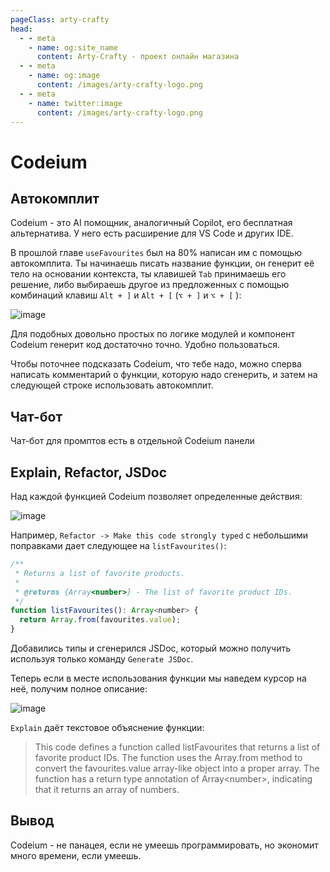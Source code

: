 ```yaml
---
pageClass: arty-crafty
head:
  - - meta
    - name: og:site_name
      content: Arty-Crafty - проект онлайн магазина
  - - meta
    - name: og:image
      content: /images/arty-crafty-logo.png
  - - meta
    - name: twitter:image
      content: /images/arty-crafty-logo.png
---
```


# Codeium

## Автокомплит

Codeium - это AI помощник, аналогичный Copilot, его бесплатная альтернатива. У него есть расширение для VS Code и других IDE.

В прошлой главе `useFavourites` был на 80% написан им с помощью автокомплита. Ты начинаешь писать название функции, он генерит её тело на основании контекста, ты клавишей `Tab` принимаешь его решение, либо выбираешь другое из предложенных с помощью комбинаций клавиш `Alt + ]` и `Alt + [` (`⌥ + ]` и `⌥ + [` ):

![image](/ru/arty-crafty/assets/images/codeium-1.jpg)

Для подобных довольно простых по логике модулей и компонент Codeium генерит код достаточно точно. Удобно пользоваться.

Чтобы поточнее подсказать Codeium, что тебе надо, можно сперва написать комментарий о функции, которую надо сгенерить, и затем на следующей строке использовать автокомплит.

## Чат-бот

Чат-бот для промптов есть в отдельной Codeium панели

## Explain, Refactor, JSDoc

Над каждой функцией Codeium позволяет определенные действия:

![image](/ru/arty-crafty/assets/images/codeium-2.jpg)

Например, `Refactor -> Make this code strongly typed` с небольшими поправками дает следующее на `listFavourites()`:

```js
/**
 * Returns a list of favorite products.
 *
 * @returns {Array<number>} - The list of favorite product IDs.
 */
function listFavourites(): Array<number> {
  return Array.from(favourites.value);
}
```

Добавились типы и сгенерился JSDoc, который можно получить используя только команду `Generate JSDoc`.

Теперь если в месте использования функции мы наведем курсор на неё, получим полное описание:

![image](/ru/arty-crafty/assets/images/codeium-3.jpg)

`Explain` даёт текстовое объяснение функции:

> This code defines a function called listFavourites that returns a list of favorite product IDs. The function uses the Array.from method to convert the favourites.value array-like object into a proper array. The function has a return type annotation of Array\<number\>, indicating that it returns an array of numbers.

## Вывод

Codeium - не панацея, если не умеешь программировать, но экономит много времени, если умеешь.
